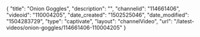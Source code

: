 {
    "title": "Onion Goggles",
    "description": "",
    "channelid": "114661406",
    "videoid": "110004205",
    "date_created": "1502525046",
    "date_modified": "1504283729",
    "type": "captivate",
    "layout": "channelVideo",
    "url": "\/latest-videos\/onion-goggles\/114661406-110004205"
}